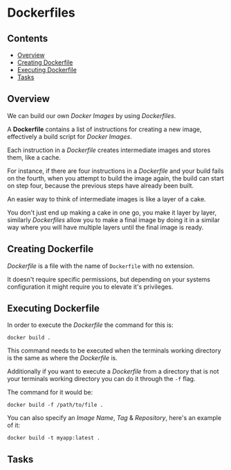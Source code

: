# Dockerfiles

<!--TOC_START-->
## Contents
- [Overview](#overview)
- [Creating Dockerfile](#creating-dockerfile)
- [Executing Dockerfile](#executing-dockerfile)
- [Tasks](#tasks)

<!--TOC_END-->
## Overview

We can build our own *Docker Images* by using *Dockerfiles*. 

A **Dockerfile** contains a list of instructions for creating a new image, effectively a build script for *Docker Images*. 

Each instruction in a *Dockerfile* creates intermediate images and stores them, like a cache. 

For instance, if there are four instructions in a *Dockerfile* and your build fails on the fourth,  when you attempt to build the image again, the build can start on step four, because the previous steps have already been built.

An easier way to think of intermediate images is like a layer of a cake. 

You don't just end up making a cake in one go, you make it layer by layer, similarly *Dockerfiles* allow you to make a final image by doing it in a similar way where you will have multiple layers until the final image is ready.

## Creating Dockerfile

*Dockerfile* is a file with the name of `Dockerfile` with no extension.

It doesn't require specific permissions, but depending on your systems configuration it might require you to elevate it's privileges.

## Executing Dockerfile 

In order to execute the *Dockerfile* the command for this is:

`docker build .`

This command needs to be executed when the terminals working directory is the same as where the *Dockerfile* is.

Additionally if you want to execute a *Dockerfile* from a directory that is not your terminals working directory you can do it through the `-f` flag.

The command for it would be:

`docker build -f /path/to/file .`

You can also specify an *Image Name*, *Tag* & *Repository*, here's an example of it:

`docker build -t myapp:latest .`

## Tasks
